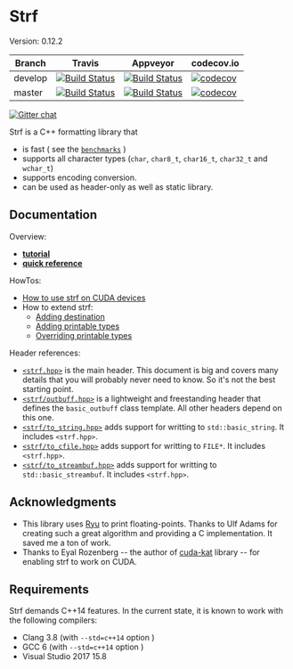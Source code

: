 # Strf
Version: 0.12.2

Branch   | Travis | Appveyor | codecov.io
---------|--------|----------|-----------
develop  | [![Build Status](https://travis-ci.org/robhz786/strf.svg?branch=develop)](https://travis-ci.org/robhz786/strf)| [![Build Status](https://ci.appveyor.com/api/projects/status/github/robhz786/strf?branch=develop&svg=true)](https://ci.appveyor.com/project/robhz786/strf/branch/develop)| [![codecov](https://codecov.io/gh/robhz786/robhz786/branch/develop/graph/badge.svg)](https://codecov.io/gh/robhz786/strf/branch/develop)
master   | [![Build Status](https://travis-ci.org/robhz786/strf.svg?branch=master)](https://travis-ci.org/robhz786/strf)| [![Build Status](https://ci.appveyor.com/api/projects/status/github/robhz786/strf?branch=master&svg=true)](https://ci.appveyor.com/project/robhz786/strf/branch/master)| [![codecov](https://codecov.io/gh/robhz786/robhz786/branch/master/graph/badge.svg)](https://codecov.io/gh/robhz786/strf/branch/master)

[![Gitter chat](https://badges.gitter.im/gitterHQ/gitter.png)](https://gitter.im/cpp-strf/strf)

Strf is a C++ formatting library that

* is fast ( see the [`benchmarks`](http://robhz786.github.io/strf/v0.12.2/benchmarks.html) )
* supports all character types (`char`, `char8_t`, `char16_t`, `char32_t` and `wchar_t`)
* supports encoding conversion.
* can be used as header-only as well as static library.

## Documentation

Overview:
* [**tutorial**](http://robhz786.github.io/strf/v0.12.2/tutorial.html)
* [**quick reference**](http://robhz786.github.io/strf/v0.12.2/quick_reference.html)

HowTos:
- [How to use strf on CUDA devices](http://robhz786.github.io/strf/v0.12.2/cuda.html)
- How to extend strf:
    - [Adding destination](http://robhz786.github.io/strf/v0.12.2/howto_add_destination.html)
    - [Adding printable types](http://robhz786.github.io/strf/v0.12.2/howto_add_printable_types.html)
    - [Overriding printable types](http://robhz786.github.io/strf/v0.12.2/howto_override_printable_types.html)

Header references:
* [`<strf.hpp>`](http://robhz786.github.io/strf/v0.12.2/strf_hpp.html) is the main header. This document is big and covers many details that you will probably never need to know. So it's not the best starting point.
* [`<strf/outbuff.hpp>`](http://robhz786.github.io/strf/v0.12.2/outbuff_hpp.html) is a lightweight and freestanding header that defines the `basic_outbuff` class template. All other headers depend on this one.
* [`<strf/to_string.hpp>`](http://robhz786.github.io/strf/v0.12.2/to_string_hpp.html) adds support for writting to `std::basic_string`. It includes `<strf.hpp>`.
* [`<strf/to_cfile.hpp>`](http://robhz786.github.io/strf/v0.12.2/to_cfile_hpp.html)  adds support for writting to `FILE*`. It includes `<strf.hpp>`.
* [`<strf/to_streambuf.hpp>`](http://robhz786.github.io/strf/v0.12.2/to_streambuf_hpp.html) adds support for writting to `std::basic_streambuf`. It includes `<strf.hpp>`.

## Acknowledgments

- This library uses [Ryu](https://github.com/ulfjack/ryu) to print floating-points. Thanks to Ulf Adams for creating such a great algorithm and providing a C implementation. It saved me a ton of work.
- Thanks to Eyal Rozenberg -- the author of [cuda-kat](https://github.com/eyalroz/cuda-kat) library -- for enabling strf to work on CUDA.

## Requirements

Strf demands C++14 features. In the current state, it is known to work with the following compilers:

* Clang 3.8 (with `--std=c++14` option )
* GCC 6 (with `--std=c++14` option )
* Visual Studio 2017 15.8

